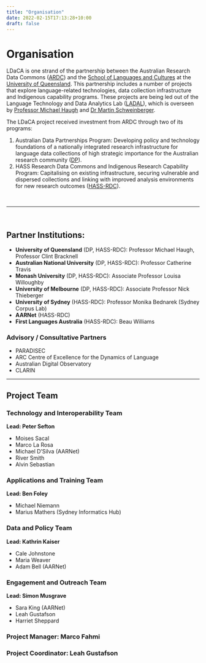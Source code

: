 ```yaml
---
title: "Organisation"
date: 2022-02-15T17:13:28+10:00
draft: false
---
```

# Organisation

LDaCA is one strand of the partnership between the Australian Research Data Commons ([ARDC](https://ardc.edu.au/)) and the [School of Languages and Cultures](https://languages-cultures.uq.edu.au/) at the [University of Queensland](https://www.uq.edu.au/). This partnership includes a number of projects that explore language-related technologies, data collection infrastructure and Indigenous capability programs. These projects are being led out of the Language Technology and Data Analytics Lab ([LADAL](https://slcladal.github.io/index.html)), which is overseen by [Professor Michael Haugh](https://languages-cultures.uq.edu.au/profile/1498/michael-haugh) and [Dr Martin Schweinberger](https://languages-cultures.uq.edu.au/profile/4295/martin-schweinberger).

The LDaCA project received investment from ARDC through two of its programs:
1. Australian Data Partnerships Program: Developing policy and technology foundations of a nationally integrated research infrastructure for language data collections of high strategic importance for the Australian research community ([DP](https://ardc.edu.au/project/language-data-commons-of-australia-ldaca/)).
2. HASS Research Data Commons and Indigenous Research Capability Program: Capitalising on existing infrastructure, securing vulnerable and dispersed collections and linking with improved analysis environments for new research outcomes ([HASS-RDC](https://ardc.edu.au/news/announcing-3-successful-projects-ardc-hass-rdc/)).

<br />
<hr class="dots" />
<br />

## Partner Institutions:
- **University of Queensland** (DP, HASS-RDC): Professor Michael Haugh, Professor Clint Bracknell
- **Australian National University** (DP, HASS-RDC): Professor Catherine Travis
- **Monash University** (DP, HASS-RDC): Associate Professor Louisa Willoughby
- **University of Melbourne** (DP, HASS-RDC): Associate Professor Nick Thieberger
- **University of Sydney** (HASS-RDC): Professor Monika Bednarek (Sydney Corpus Lab)
- **AARNet** (HASS-RDC)
- **First Languages Australia** (HASS-RDC): Beau Williams

### Advisory / Consultative Partners
- PARADISEC
- ARC Centre of Excellence for the Dynamics of Language
- Australian Digital Observatory
- CLARIN

<hr />

## Project Team
### Technology and Interoperability Team

**Lead: Peter Sefton**
- Moises Sacal
- Marco La Rosa
- Michael D’Silva (AARNet)
- River Smith
- Alvin Sebastian

### Applications and Training Team
**Lead: Ben Foley**
- Michael Niemann
- Marius Mathers (Sydney Informatics Hub)

### Data and Policy Team
**Lead: Kathrin Kaiser**
- Cale Johnstone
- Maria Weaver
- Adam Bell (AARNet)

### Engagement and Outreach Team
**Lead: Simon Musgrave**
- Sara King (AARNet)
- Leah Gustafson
- Harriet Sheppard

### Project Manager: Marco Fahmi

### Project Coordinator: Leah Gustafson

